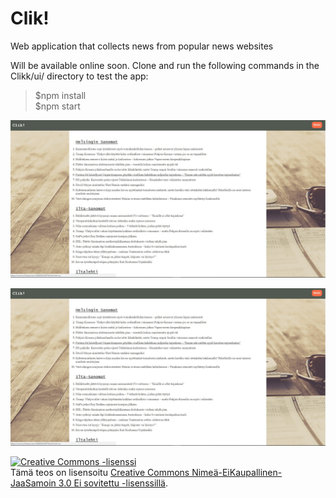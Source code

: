 # Clik! #

 Web application that collects news from popular news websites
 
 Will be available online soon. Clone and run the following commands in the Clikk/ui/ directory to test the app:

> $npm install  
> $npm start

![Picture of the current state of the app](https://raw.githubusercontent.com/jexniemi/Clik/master/ui/src/pics/status.jpg)

![Picture of the current state of the app](ui/src/pics/status.jpg "Title")
 
 <a rel="license" href="http://creativecommons.org/licenses/by-nc-sa/3.0/"><img alt="Creative Commons -lisenssi" style="border-width:0" src="https://i.creativecommons.org/l/by-nc-sa/3.0/88x31.png" /></a><br />Tämä teos on lisensoitu <a rel="license" href="http://creativecommons.org/licenses/by-nc-sa/3.0/">Creative Commons Nimeä-EiKaupallinen-JaaSamoin 3.0 Ei sovitettu -lisenssillä</a>.
